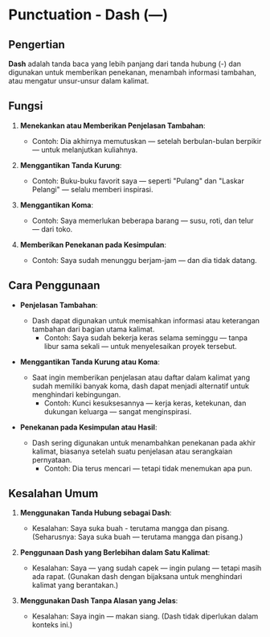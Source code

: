 # Punctuation - Dash (—)

## Pengertian

**Dash** adalah tanda baca yang lebih panjang dari tanda hubung (-) dan digunakan untuk memberikan penekanan, menambah informasi tambahan, atau mengatur unsur-unsur dalam kalimat.

## Fungsi

1. **Menekankan atau Memberikan Penjelasan Tambahan**:
   - Contoh: Dia akhirnya memutuskan — setelah berbulan-bulan berpikir — untuk melanjutkan kuliahnya.

2. **Menggantikan Tanda Kurung**:
   - Contoh: Buku-buku favorit saya — seperti "Pulang" dan "Laskar Pelangi" — selalu memberi inspirasi.

3. **Menggantikan Koma**:
   - Contoh: Saya memerlukan beberapa barang — susu, roti, dan telur — dari toko.

4. **Memberikan Penekanan pada Kesimpulan**:
   - Contoh: Saya sudah menunggu berjam-jam — dan dia tidak datang.

## Cara Penggunaan

- **Penjelasan Tambahan**:
  - Dash dapat digunakan untuk memisahkan informasi atau keterangan tambahan dari bagian utama kalimat.
    - Contoh: Saya sudah bekerja keras selama seminggu — tanpa libur sama sekali — untuk menyelesaikan proyek tersebut.

- **Menggantikan Tanda Kurung atau Koma**:
  - Saat ingin memberikan penjelasan atau daftar dalam kalimat yang sudah memiliki banyak koma, dash dapat menjadi alternatif untuk menghindari kebingungan.
    - Contoh: Kunci kesuksesannya — kerja keras, ketekunan, dan dukungan keluarga — sangat menginspirasi.

- **Penekanan pada Kesimpulan atau Hasil**:
  - Dash sering digunakan untuk menambahkan penekanan pada akhir kalimat, biasanya setelah suatu penjelasan atau serangkaian pernyataan.
    - Contoh: Dia terus mencari — tetapi tidak menemukan apa pun.

## Kesalahan Umum

1. **Menggunakan Tanda Hubung sebagai Dash**:
   - Kesalahan: Saya suka buah - terutama mangga dan pisang. (Seharusnya: Saya suka buah — terutama mangga dan pisang.)

2. **Penggunaan Dash yang Berlebihan dalam Satu Kalimat**:
   - Kesalahan: Saya — yang sudah capek — ingin pulang — tetapi masih ada rapat. (Gunakan dash dengan bijaksana untuk menghindari kalimat yang berantakan.)

3. **Menggunakan Dash Tanpa Alasan yang Jelas**:
   - Kesalahan: Saya ingin — makan siang. (Dash tidak diperlukan dalam konteks ini.)

